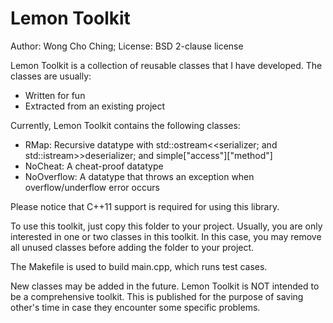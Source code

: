 Lemon Toolkit
=============
Author: Wong Cho Ching; License: BSD 2-clause license

Lemon Toolkit is a collection of reusable classes that I have developed. The classes are usually:

 * Written for fun
 * Extracted from an existing project

Currently, Lemon Toolkit contains the following classes:

 * RMap:		Recursive datatype with std::ostream<<serializer; and std::istream>>deserializer; and simple["access"]["method"]
 * NoCheat:		A cheat-proof datatype
 * NoOverflow:	A datatype that throws an exception when overflow/underflow error occurs

Please notice that C++11 support is required for using this library.

To use this toolkit, just copy this folder to your project.
Usually, you are only interested in one or two classes in this toolkit. In this case, you may remove all unused classes before adding the folder to your project.

The Makefile is used to build main.cpp, which runs test cases.

New classes may be added in the future.
Lemon Toolkit is NOT intended to be a comprehensive toolkit.
This is published for the purpose of saving other's time in case they encounter some specific problems.

